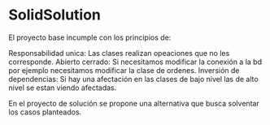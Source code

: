 # SolidSolution

El proyecto base incumple con los principios de:

Responsabilidad unica: Las clases realizan opeaciones que no les corresponde.
Abierto cerrado: Si necesitamos modificar la conexión a la bd por ejemplo necesitamos modificar la clase de ordenes.
Inversión de dependencias: Si hay una afectación en las clases de bajo nivel las de alto nivel se estan viendo afectadas.

En el proyecto de solución se propone una alternativa que busca solventar los casos planteados.

